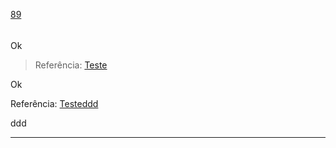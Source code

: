 [89](https://github.com/guilhermeprokisch/ideias/issues/89) 
###### 

Ok


> Referência: [Teste](Teste)


Ok


 Referência: [Testeddd](Testeddd)


ddd

-------------------------------------------------------------------------------

